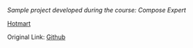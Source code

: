 *Sample project developed during the course: Compose Expert*

[Hotmart](https://pay.hotmart.com/V68269978T?off=bixerh24&checkoutMode=10&bid=1704374012320)

Original Link:
[Github](https://github.com/antoniolg/compose-expert-premium/tree/main/MarvelCompose)
